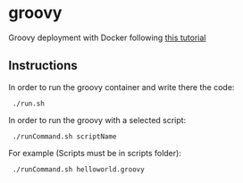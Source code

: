 # groovy
Groovy deployment with Docker following [this tutorial](http://www.davidmarco.es/articulo/introduccion-a-groovy-i)

## Instructions
In order to run the groovy container and write there the code:

     ./run.sh
     
In order to run the groovy with a selected script:

     ./runCommand.sh scriptName
     
For example (Scripts must be in scripts folder):

     ./runCommand.sh helloworld.groovy
